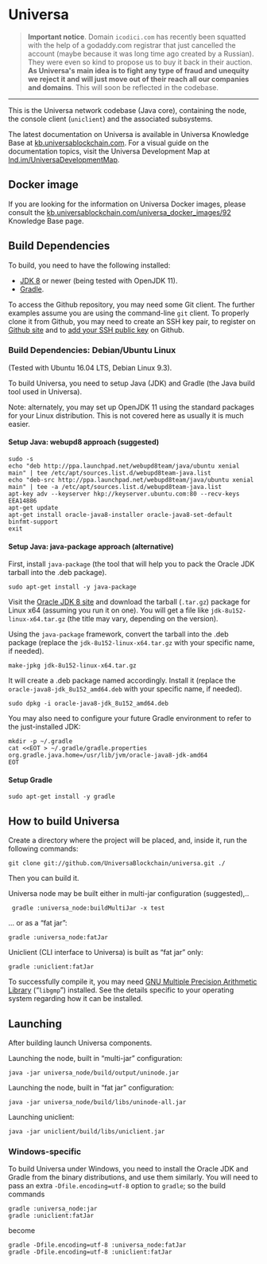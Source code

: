 # Universa

> __Important notice__. Domain `icodici.com` has recently been squatted with the help of a godaddy.com registrar that just cancelled the account (maybe because it was long time ago created by a Russian). They were even so kind to propose us to buy it back in their auction. __As Universa's main idea is to fight any type of fraud and unequity we reject it and will just move out of their reach all our companies and domains__. This will soon be reflected in the codebase.
 
---------------

This is the Universa network codebase (Java core), containing the node, the console client (`uniclient`) and the associated subsystems.

The latest documentation on Universa is available in Universa Knowledge Base at [kb.universablockchain.com](https://kb.universablockchain.com). For a visual guide on the documentation topics, visit the Universa Development Map at [lnd.im/UniversaDevelopmentMap](https://lnd.im/UniversaDevelopmentMap).


## Docker image

If you are looking for the information on Universa Docker images, please consult the [kb.universablockchain.com/universa_docker_images/92](https://kb.universablockchain.com/universa_docker_images/92) Knowledge Base page.


## Build Dependencies

To build, you need to have the following installed:

- [JDK 8](http://www.oracle.com/technetwork/java/javase/downloads/jdk8-downloads-2133151.html) or newer (being tested with OpenJDK 11).
- [Gradle](https://gradle.org/install).

To access the Github repository, you may need some Git client. The further examples assume you are using the command-line `git` client. To properly clone it from Github, you may need to create an SSH key pair, to register on [Github site](https://github.com) and to [add your SSH public key](https://github.com/settings/keys) on Github.

### Build Dependencies: Debian/Ubuntu Linux

(Tested with Ubuntu 16.04 LTS, Debian Linux 9.3).

To build Universa, you need to setup Java (JDK) and Gradle (the Java build tool used in Universa).

Note: alternately, you may set up OpenJDK 11 using the standard packages for your Linux distribution. This is not covered here as usually it is much easier.

#### Setup Java: webupd8 approach (suggested)

    sudo -s
    echo "deb http://ppa.launchpad.net/webupd8team/java/ubuntu xenial main" | tee /etc/apt/sources.list.d/webupd8team-java.list
    echo "deb-src http://ppa.launchpad.net/webupd8team/java/ubuntu xenial main" | tee -a /etc/apt/sources.list.d/webupd8team-java.list
    apt-key adv --keyserver hkp://keyserver.ubuntu.com:80 --recv-keys EEA14886
    apt-get update
    apt-get install oracle-java8-installer oracle-java8-set-default binfmt-support
    exit

#### Setup Java: java-package approach (alternative)

First, install `java-package` (the tool that will help you to pack the Oracle JDK tarball into the .deb package).

    sudo apt-get install -y java-package

Visit the [Oracle JDK 8 site](http://www.oracle.com/technetwork/java/javase/downloads/jdk8-downloads-2133151.html) and download the tarball (`.tar.gz`) package for Linux x64 (assuming you run it on one). You will get a file like `jdk-8u152-linux-x64.tar.gz` (the title may vary, depending on the version).

Using the `java-package` framework, convert the tarball into the .deb package (replace the `jdk-8u152-linux-x64.tar.gz` with your specific name, if needed).

    make-jpkg jdk-8u152-linux-x64.tar.gz

It will create a .deb package named accordingly. Install it (replace the `oracle-java8-jdk_8u152_amd64.deb` with your specific name, if needed).

    sudo dpkg -i oracle-java8-jdk_8u152_amd64.deb

You may also need to configure your future Gradle environment to refer to the just-installed JDK:

    mkdir -p ~/.gradle
    cat <<EOT > ~/.gradle/gradle.properties
    org.gradle.java.home=/usr/lib/jvm/oracle-java8-jdk-amd64
    EOT


#### Setup Gradle

    sudo apt-get install -y gradle

## How to build Universa

Create a directory where the project will be placed, and, inside it, run the following commands:

    git clone git://github.com/UniversaBlockchain/universa.git ./

Then you can build it.

Universa node may be built either in multi-jar configuration (suggested),..

     gradle :universa_node:buildMultiJar -x test

... or as a “fat jar”:

    gradle :universa_node:fatJar

Uniclient (CLI interface to Universa) is built as “fat jar” only:

    gradle :uniclient:fatJar

To successfully compile it, you may need [GNU Multiple Precision Arithmetic Library](http://gmplib.org/) (“`libgmp`”) installed. See the details specific to your operating system regarding how it can be installed.

## Launching

After building launch Universa components.

Launching the node, built in “multi-jar” configuration:

    java -jar universa_node/build/output/uninode.jar

Launching the node, built in “fat jar” configuration:

    java -jar universa_node/build/libs/uninode-all.jar

Launching uniclient:

    java -jar uniclient/build/libs/uniclient.jar

### Windows-specific

To build Universa under Windows, you need to install the Oracle JDK and Gradle from the binary distributions, and use them similarly. You will need to pass an extra `-Dfile.encoding=utf-8` option to `gradle`; so the build commands

    gradle :universa_node:jar
    gradle :uniclient:fatJar

become

    gradle -Dfile.encoding=utf-8 :universa_node:fatJar
    gradle -Dfile.encoding=utf-8 :uniclient:fatJar
